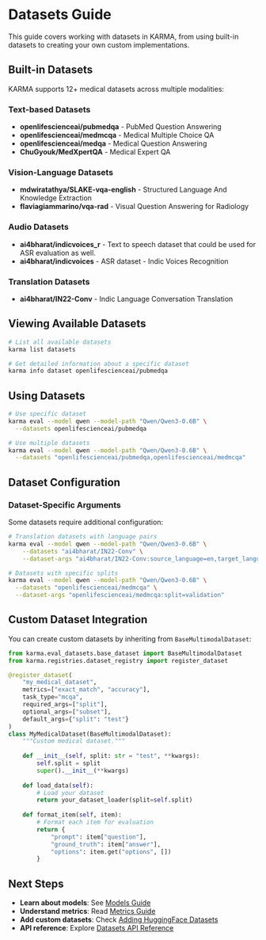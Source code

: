 # Datasets Guide

This guide covers working with datasets in KARMA, from using built-in datasets to creating your own custom implementations.

## Built-in Datasets

KARMA supports 12+ medical datasets across multiple modalities:

### Text-based Datasets

- **openlifescienceai/pubmedqa** - PubMed Question Answering
- **openlifescienceai/medmcqa** - Medical Multiple Choice QA
- **openlifescienceai/medqa** - Medical Question Answering
- **ChuGyouk/MedXpertQA** - Medical Expert QA

### Vision-Language Datasets

- **mdwiratathya/SLAKE-vqa-english** - Structured Language And Knowledge Extraction
- **flaviagiammarino/vqa-rad** - Visual Question Answering for Radiology

### Audio Datasets

- **ai4bharat/indicvoices_r** - Text to speech dataset that could be used for ASR evaluation as well.
- **ai4bharat/indicvoices** - ASR dataset - Indic Voices Recognition

### Translation Datasets

- **ai4bharat/IN22-Conv** - Indic Language Conversation Translation

## Viewing Available Datasets

```bash
# List all available datasets
karma list datasets

# Get detailed information about a specific dataset
karma info dataset openlifescienceai/pubmedqa
```

## Using Datasets

```bash
# Use specific dataset
karma eval --model qwen --model-path "Qwen/Qwen3-0.6B" \
  --datasets openlifescienceai/pubmedqa

# Use multiple datasets
karma eval --model qwen --model-path "Qwen/Qwen3-0.6B" \
  --datasets "openlifescienceai/pubmedqa,openlifescienceai/medmcqa"
```

## Dataset Configuration

### Dataset-Specific Arguments

Some datasets require additional configuration:

```bash
# Translation datasets with language pairs
karma eval --model qwen --model-path "Qwen/Qwen3-0.6B" \
    --datasets "ai4bharat/IN22-Conv" \
    --dataset-args "ai4bharat/IN22-Conv:source_language=en,target_language=hi"

# Datasets with specific splits
karma eval --model qwen --model-path "Qwen/Qwen3-0.6B" \
  --datasets "openlifescienceai/medmcqa" \
  --dataset-args "openlifescienceai/medmcqa:split=validation"
```

## Custom Dataset Integration

You can create custom datasets by inheriting from `BaseMultimodalDataset`:

```python
from karma.eval_datasets.base_dataset import BaseMultimodalDataset
from karma.registries.dataset_registry import register_dataset

@register_dataset(
    "my_medical_dataset",
    metrics=["exact_match", "accuracy"],
    task_type="mcqa",
    required_args=["split"],
    optional_args=["subset"],
    default_args={"split": "test"}
)
class MyMedicalDataset(BaseMultimodalDataset):
    """Custom medical dataset."""
    
    def __init__(self, split: str = "test", **kwargs):
        self.split = split
        super().__init__(**kwargs)
    
    def load_data(self):
        # Load your dataset
        return your_dataset_loader(split=self.split)
    
    def format_item(self, item):
        # Format each item for evaluation
        return {
            "prompt": item["question"],
            "ground_truth": item["answer"],
            "options": item.get("options", [])
        }
```

## Next Steps

- **Learn about models**: See [Models Guide](../models/overview.md)
- **Understand metrics**: Read [Metrics Guide](../metrics/overview.md)
- **Add custom datasets**: Check [Adding HuggingFace Datasets](../adding-datasets-from-huggingface.md)
- **API reference**: Explore [Datasets API Reference](../../api-reference/datasets.md)